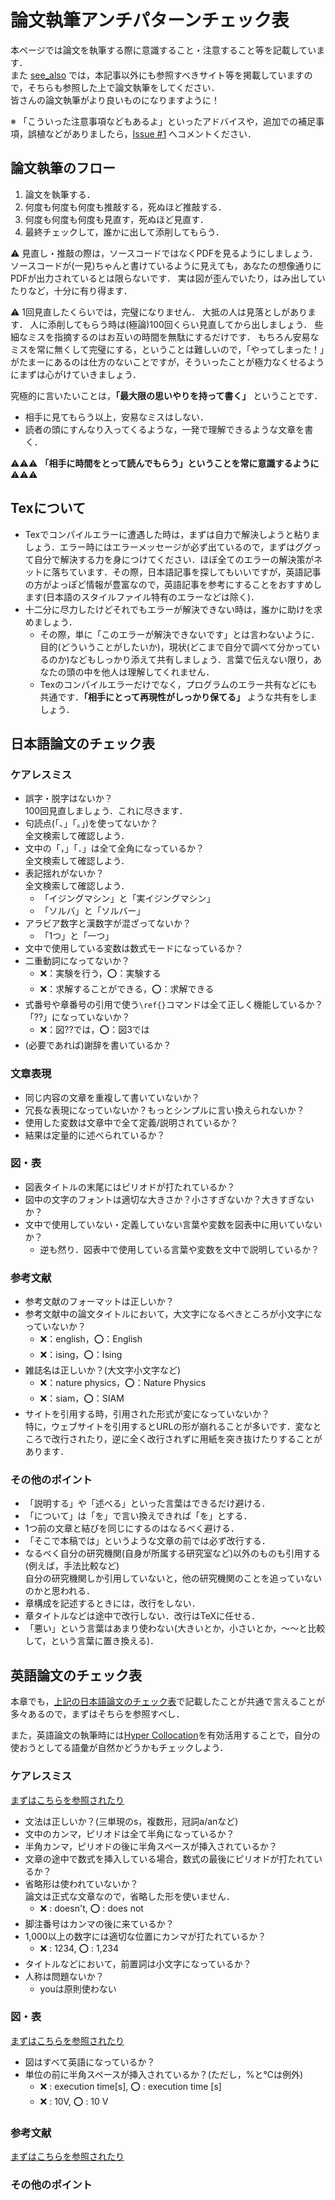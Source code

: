 # 論文執筆アンチパターンチェック表

本ページでは論文を執筆する際に意識すること・注意すること等を記載しています．  
また [see_also](https://github.com/0816keisuke/how-to-write-paper/tree/main/see_also) では，本記事以外にも参照すべきサイト等を掲載していますので，そちらも参照した上で論文執筆をしてください．  
皆さんの論文執筆がより良いものになりますように！

※ 「こういった注意事項などもあるよ」といったアドバイスや，追加での補足事項，誤植などがありましたら，[Issue #1](https://github.com/0816keisuke/how-to-write-paper/issues/1) へコメントください．

## 論文執筆のフロー

1. 論文を執筆する．
2. 何度も何度も何度も推敲する，死ぬほど推敲する．
3. 何度も何度も何度も見直す，死ぬほど見直す．
4. 最終チェックして，誰かに出して添削してもらう．

⚠️ 見直し・推敲の際は，ソースコードではなくPDFを見るようにしましょう．
ソースコードが(一見)ちゃんと書けているように見えても，あなたの想像通りにPDFが出力されているとは限らないです．
実は図が歪んでいたり，はみ出していたりなど，十分に有り得ます．

⚠️ 1回見直したくらいでは，完璧になりません．
大抵の人は見落としがあります．
人に添削してもらう時は(極論)100回くらい見直してから出しましょう．
些細なミスを指摘するのはお互いの時間を無駄にするだけです．
もちろん安易なミスを常に無くして完璧にする，ということは難しいので，「やってしまった！」がたまーにあるのは仕方のないことですが，そういったことが極力なくせるようにまずは心がけていきましょう．

究極的に言いたいことは，**「最大限の思いやりを持って書く」** ということです．

- 相手に見てもらう以上，安易なミスはしない．
- 読者の頭にすんなり入ってくるような，一発で理解できるような文章を書く．

⚠️⚠️⚠️ **「相手に時間をとって読んでもらう」ということを常に意識するように** ⚠️⚠️⚠️

## Texについて

- Texでコンパイルエラーに遭遇した時は，まずは自力で解決しようと粘りましょう．エラー時にはエラーメッセージが必ず出ているので，まずはググって自分で解決する力を身につけてください．ほぼ全てのエラーの解決策がネットに落ちています．その際，日本語記事を探してもいいですが，英語記事の方がよっぽど情報が豊富なので，英語記事を参考にすることをおすすめします(日本語のスタイルファイル特有のエラーなどは除く)．
- 十二分に尽力したけどそれでもエラーが解決できない時は，誰かに助けを求めましょう．
    - その際，単に「このエラーが解決できないです」とは言わないように．目的(どういうことがしたいか)，現状(どこまで自分で調べて分かっているのか)などもしっかり添えて共有しましょう．言葉で伝えない限り，あなたの頭の中を他人は理解してくれません．
    - Texのコンパイルエラーだけでなく，プログラムのエラー共有などにも共通です．**「相手にとって再現性がしっかり保てる」** ような共有をしましょう．

## 日本語論文のチェック表

### ケアレスミス

- 誤字・脱字はないか？  
  100回見直しましょう．これに尽きます．
- 句読点(「、」「。」)を使ってないか？  
  全文検索して確認しよう．
- 文中の「，」「．」は全て全角になっているか？  
  全文検索して確認しよう．
- 表記揺れがないか？  
  全文検索して確認しよう．
  - 「イジングマシン」と「実イジングマシン」
  - 「ソルバ」と「ソルバー」  
- アラビア数字と漢数字が混ざってないか？
  - 「1つ」と「一つ」
- 文中で使用している変数は数式モードになっているか？
- 二重動詞になってないか？
  - ❌：実験を行う，⭕️：実験する
  - ❌：求解することができる，⭕️：求解できる
- 式番号や章番号の引用で使う`\ref{}`コマンドは全て正しく機能しているか？「??」になっていないか？
  - ❌：図??では，⭕️：図3では
- (必要であれば)謝辞を書いているか？

### 文章表現

- 同じ内容の文章を重複して書いていないか？
- 冗長な表現になっていないか？もっとシンプルに言い換えられないか？
- 使用した変数は文章中で全て定義/説明されているか？
- 結果は定量的に述べられているか？

### 図・表

- 図表タイトルの末尾にはピリオドが打たれているか？
- 図中の文字のフォントは適切な大きさか？小さすぎないか？大きすぎないか？
- 文中で使用していない・定義していない言葉や変数を図表中に用いていないか？
  - 逆も然り．図表中で使用している言葉や変数を文中で説明しているか？

### 参考文献

- 参考文献のフォーマットは正しいか？
- 参考文献中の論文タイトルにおいて，大文字になるべきところが小文字になっていないか？
    - ❌：english，⭕️：English
    - ❌：ising，⭕️：Ising
- 雑誌名は正しいか？(大文字小文字など)
    - ❌：nature physics，⭕️：Nature Physics
    - ❌：siam，⭕️：SIAM
- サイトを引用する時，引用された形式が変になっていないか？  
  特に，ウェブサイトを引用するとURLの形が崩れることが多いです．変なところで改行されたり，逆に全く改行されずに用紙を突き抜けたりすることがあります．

### その他のポイント

- 「説明する」や「述べる」といった言葉はできるだけ避ける．
- 「について」は「を」で言い換えできれば「を」とする．
- 1つ前の文章と結びを同じにするのはなるべく避ける．
- 「そこで本稿では」というような文章の前では必ず改行する．
- なるべく自分の研究機関(自身が所属する研究室など)以外のものも引用する(例えば，手法比較など)  
  自分の研究機関しか引用していないと，他の研究機関のことを追っていないのかと思われる．
- 章構成を記述するときには，改行をしない．
- 章タイトルなどは途中で改行しない．改行はTeXに任せる．
- 「悪い」という言葉はあまり使わない(大きいとか，小さいとか，〜〜と比較して，という言葉に置き換える)．

## 英語論文のチェック表

本章でも，[上記の日本語論文のチェック表](https://github.com/0816keisuke/how-to-write-paper#%E6%97%A5%E6%9C%AC%E8%AA%9E%E8%AB%96%E6%96%87%E3%81%AE%E3%83%81%E3%82%A7%E3%83%83%E3%82%AF%E8%A1%A8)で記載したことが共通で言えることが多々あるので，まずはそちらを参照すべし．

また，英語論文の執筆時には[Hyper Collocation](https://hypcol.marutank.net/ja/)を有効活用することで，自分の使おうとしてる語彙が自然かどうかもチェックしよう．

### ケアレスミス

[まずはこちらを参照されたり](https://github.com/0816keisuke/how-to-write-paper#%E3%82%B1%E3%82%A2%E3%83%AC%E3%82%B9%E3%83%9F%E3%82%B9)

- 文法は正しいか？(三単現のs，複数形，冠詞a/anなど)
- 文中のカンマ，ピリオドは全て半角になっているか？
- 半角カンマ，ピリオドの後に半角スペースが挿入されているか？
- 文章の途中で数式を挿入している場合，数式の最後にピリオドが打たれているか？
- 省略形は使われていないか？  
  論文は正式な文章なので，省略した形を使いません．
  - ❌ : doesn't, ⭕️ : does not
- 脚注番号はカンマの後に来ているか？
- 1,000以上の数字には適切な位置にカンマが打たれているか？
  - ❌ : 1234, ⭕️ : 1,234
- タイトルなどにおいて，前置詞は小文字になっているか？
- 人称は問題ないか？
  - youは原則使わない

### 図・表

[まずはこちらを参照されたり](https://github.com/0816keisuke/how-to-write-paper#%E5%9B%B3%E8%A1%A8)

- 図はすべて英語になっているか？
- 単位の前に半角スペースが挿入されているか？(ただし，%と℃は例外)
  - ❌ : execution time[s], ⭕️ : execution time [s]
  - ❌ : 10V, ⭕️ : 10 V

### 参考文献

[まずはこちらを参照されたり](https://github.com/0816keisuke/how-to-write-paper#%E5%8F%82%E8%80%83%E6%96%87%E7%8C%AE)

### その他のポイント
